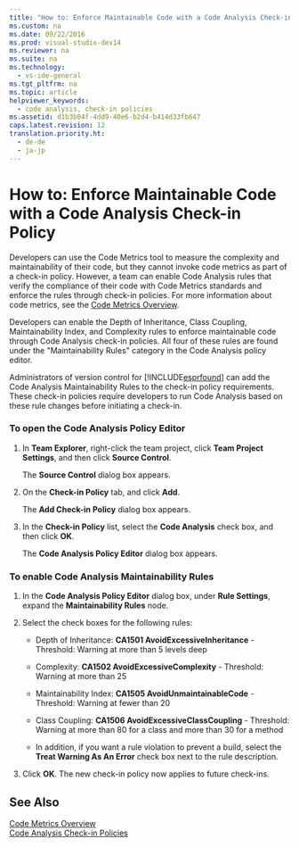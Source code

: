```yaml
---
title: "How to: Enforce Maintainable Code with a Code Analysis Check-in Policy"
ms.custom: na
ms.date: 09/22/2016
ms.prod: visual-studio-dev14
ms.reviewer: na
ms.suite: na
ms.technology: 
  - vs-ide-general
ms.tgt_pltfrm: na
ms.topic: article
helpviewer_keywords: 
  - code analysis, check-in policies
ms.assetid: d1b3b04f-4dd9-40e6-b2d4-b414d33fb647
caps.latest.revision: 12
translation.priority.ht: 
  - de-de
  - ja-jp
---
```

# How to: Enforce Maintainable Code with a Code Analysis Check-in Policy
Developers can use the Code Metrics tool to measure the complexity and maintainability of their code, but they cannot invoke code metrics as part of a check-in policy. However, a team  can enable Code Analysis rules that verify the compliance of their code with Code Metrics standards and enforce the rules through check-in policies. For more information about code metrics, see the [Code Metrics Overview](../vs140/code-metrics-values.md).  
  
 Developers can enable the Depth of Inheritance, Class Coupling, Maintainability Index, and Complexity rules to enforce maintainable code through Code Analysis check-in policies. All four of these rules are found under the "Maintainability Rules" category in the Code Analysis policy editor.  
  
 Administrators of version control for [!INCLUDE[esprfound](../vs140/includes/esprfound_md.md)] can add the Code Analysis Maintainability Rules to the check-in policy requirements. These check-in policies require developers to run Code Analysis based on these rule changes before initiating a check-in.  
  
### To open the Code Analysis Policy Editor  
  
1.  In **Team Explorer**, right-click the team project, click **Team Project Settings**, and then click **Source Control**.  
  
     The **Source Control** dialog box appears.  
  
2.  On the **Check-in Policy** tab, and click **Add**.  
  
     The **Add Check-in Policy** dialog box appears.  
  
3.  In the **Check-in Policy** list, select the **Code Analysis** check box, and then click **OK**.  
  
     The **Code Analysis Policy Editor** dialog box appears.  
  
### To enable Code Analysis Maintainability Rules  
  
1.  In the **Code Analysis Policy Editor** dialog box, under **Rule Settings**, expand the **Maintainability Rules** node.  
  
2.  Select the check boxes for the following rules:  
  
    -   Depth of Inheritance: **CA1501 AvoidExcessiveInheritance** - Threshold: Warning at more than 5 levels deep  
  
    -   Complexity: **CA1502 AvoidExcessiveComplexity** - Threshold: Warning at more than 25  
  
    -   Maintainability Index: **CA1505 AvoidUnmaintainableCode** - Threshold: Warning at fewer than 20  
  
    -   Class Coupling: **CA1506 AvoidExcessiveClassCoupling** - Threshold: Warning at more than 80 for a class and more than 30 for a method  
  
    -   In addition, if you want a rule violation to prevent a build, select the **Treat Warning As An Error** check box next to the rule description.  
  
3.  Click **OK**. The new check-in policy now applies to future check-ins.  
  
## See Also  
 [Code Metrics Overview](../vs140/code-metrics-values.md)   
 [Code Analysis Check-in Policies](../vs140/creating-and-using-code-analysis-check-in-policies.md)